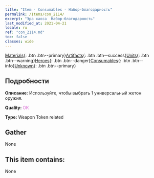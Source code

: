 ```yaml
---
title: "Item - Consumables - Набор-благодарность"
permalink: /Items/con_2114/
excerpt: "Эра хаоса  Набор-благодарность"
last_modified_at: 2021-04-21
locale: ru
ref: "con_2114.md"
toc: false
classes: wide
---
```

 [Materials](/ru/Items/){: .btn .btn--primary}[Artifacts](/ru/Items/Artifacts/){: .btn .btn--success}[Units](/ru/Items/Units/){: .btn .btn--warning}[Heroes](/ru/Items/Heroes/){: .btn .btn--danger}[Consumables](/ru/Items/Consumables/){: .btn .btn--info}[Unknown](/ru/Items/Unknown/){: .btn .btn--primary}

## Подробности
 **Описание:** Используйте, чтобы выбрать 1 универсальный жетон оружия.

 **Quality:** <span style="color: #DA70D6">OK</span>

 **Type:** Weapon Token related

## Gather

  None

## This item contains:

  None

